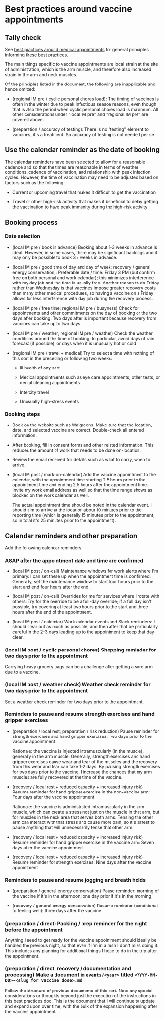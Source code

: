 # Best practices around vaccine appointments

## Tally check

See [best practices around medical
appointments](best-practices-around-medical-appointments.md) for
general principles informing these best practices.

The main things specific to vaccine appointments are local strain at
the site of administration, which is the arm muscle, and therefore
also increased strain in the arm and neck muscles.

Of the principles listed in the document, the following are
inapplicable and hence omitted:

* (regional IM pre / cyclic personal chores load): The timing of
  vaccines is often in the winter due to peak infectious season
  reasons, even though that is also the period when cyclic personal
  chores load is maximum. All other considerations under "local IM
  pre" and "regional IM pre" are covered above.

* (preparation / accuracy of testing): There is no "testing" element
  to vaccines, it's a treatment. So accuracy of testing is not needed
  per se.

## Use the calendar reminder as the date of booking

The calendar reminders have been selected to allow for a reasonable
cadence and so that the times are reasonable in terms of weather
conditions, cadence of vaccination, and relationship with peak
infection cycles. However, the time of vaccination may need to be
adjusted based on factors such as the following:

* Current or upcoming travel that makes it difficult to get the vaccination

* Travel or other high-risk activity that makes it beneficial to delay
  getting the vaccination to have peak immunity during the high-risk
  activity

## Booking process

### Date selection

* (local IM pre / book in advance) Booking about 1-3 weeks in advance
  is ideal. However, in some cases, there may be significant backlogs
  and it may only be possible to book 3+ weeks in advance.

* (local IM pre / good time of day and day of week; recovery / general
  energy conservation): Preferable date / time: Friday 3 PM (but
  confirm free on both personal and work calendar); this minimizes
  interference with my day job and the time is usually free. Another
  reason to do Friday rather than Wednesday is that vaccines impose
  greater recovery costs than many other medical procedures, so having
  a vaccine on a Friday allows for less interference with day job
  during the recovery process.

* (local IM pre / free time; regional IM pre / busyness) Check for
  appointments and other commitments on the day of booking or the two
  days after booking. Two days after is important because recovery
  from vaccines can take up to two days.

* (local IM pre / weather; regional IM pre / weather) Check the
  weather conditions around the time of booking: In particular, avoid
  days of rain forecast (if possible), or days when it is unusually
  hot or cold

* (regional IM pre / travel + medical) Try to select a time with
  nothing of this sort in the preceding or following two weeks:

  * Ill health of any sort

  * Medical appointments such as eye care appointments, other tests, or
    dental cleaning appointments

  * Intercity travel

  * Unusually high-stress events

### Booking steps

* Book on the website such as Walgreens. Make sure that the location,
  date, and selected vaccine are correct. Double-check all entered
  information.

* After booking, fill in consent forms and other related
  information. This reduces the amount of work that needs to be done
  on-location.

* Review the email received for details such as what to carry, when to
  arrive.

* (local IM post / mark-on-calendar) Add the vaccine appointment to
  the calendar, with the appointment time starting 2.5 hours prior to
  the appointment time and ending 2.5 hours after the appointment
  time. Invite my work email address as well so that the time range
  shows as blocked on the work calendar as well.

  The actual appointment time should be noted in the calendar event. I
  should aim to arrive at the location about 10 minutes prior to the
  reporting time (which is generally 15 minutes prior to the
  appointment, so in total it's 25 minutes prior to the appointment).

## Calendar reminders and other preparation

Add the following calendar reminders.

### ASAP after the appointment date and time are confirmed

* (local IM post / on-call) Maintenance windows for work alerts where
  I'm primary: I can set these up when the appointment time is
  confirmed. Generally, set the maintenance window to start four hours
  prior to the start and end four hours after the end.

* (local IM post / on-call) Overrides for me for services where I
  rotate with others: Try for the override to be a full-day override;
  if a full day isn't possible, try covering at least two hours prior
  to the start and three hours after the end of the appointment.

* (local IM post / calendar) Work calendar events and Slack
  reminders: I should clear out as much as possible, and then after
  that be particularly careful in the 2-3 days leading up to the
  appointment to keep that day clear.

### (local IM post / cyclic personal chores) Shopping reminder for two days prior to the appointment

Carrying heavy grocery bags can be a challenge after getting a sore
arm due to a vaccine.

### (local IM post / weather check) Weather check reminder for two days prior to the appointment

Set a weather check reminder for two days prior to the appointment.

### Reminders to pause and resume strength exercises and hand gripper exercises

* (preparation / local rest; preparation / risk reduction) Pause
  reminder for strength exercises and hand gripper exercises: Two days
  prior to the vaccine appointment

  Rationale: the vaccine is injected intramuscularly (in the muscle),
  generally in the arm muscle. Generally, strength exercises and hand
  gripper exercises cause wear and tear of the muscles and the
  recovery from this wear and tear can take 1-2 days. By pausing
  strength exercises for two days prior to the vaccine, I increase the
  chances that my arm muscles are fully recovered at the time of the
  vaccine.

* (recovery / local rest + reduced capacity + increased injury risk)
  Resume reminder for hand gripper exercise in the non-vaccine arm:
  Four days after the vaccine appointment

  Rationale: the vaccine is administrated intramuscularly in the arm
  muscle, which can create a stress not just on the muscle in that
  arm, but for muscles in the neck area that serves both arms. Tensing
  the other arm can interact with that stress and cause more pain, so
  it's safest to pause anything that will unnecessarily tense that
  other arm.

* (recovery / local rest + reduced capacity + increased injury risk)
  Resume reminder for hand gripper exercise in the vaccine arm: Seven
  days after the vaccine appointment

* (recovery / local rest + reduced capacity + increased injury
  risk) Resume reminder for strength exercises: Nine days after the
  vaccine appointment

### Reminders to pause and resume jogging and breath holds

* (preparation / general energy conservation) Pause reminder: morning
  of the vaccine if it's in the afternoon; one day prior if it's in
  the morning

* (recovery / general energy conservation) Resume reminder
  (conditional to feeling well): three days after the vaccine

### (preparation / direct) Packing / prep reminder for the night before the appointment

Anything I need to get ready for the vaccine appointment should
ideally be handled the previous night, so that even if I'm in a rush I
don't miss doing it. This includes any planning for additional things
I hope to do in the trip after the appointment.

### (preparation / direct; recovery / documentation and processing) Make a document in `events/<year>` titled `<YYYY-MM-DD>-<slug for vaccine dose>.md`

Follow the structure of previous documents of this sort. Note any
special considerations or thoughts beyond just the execution of the
instructions in this best practices doc. This is the document that I
will continue to update and expand upon over time, with the bulk of
the expansion happening after the vaccine appointment.
